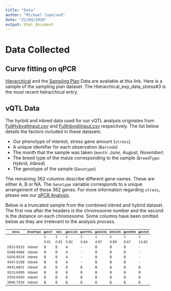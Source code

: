 ```yaml
---
title: "Data"
author: "Michael Copeland"
date: "22/04/2020"
output: html_document
---
```

<style>
th {
  font-size: 8px
}
td{
  font-size: 10px
}
</style>

# Data Collected

## Curve fitting on qPCR
[Hierarchical](https://osf.io/wqrsd/) and the [Sampling Plan](https://osf.io/mu5qs/) Data are available at this link. Here is a sample of the sampling plan dataset. The Hierarchical_exp_data_stress#3 is the most recent heirarchical entry.

## vQTL Data
The hyrbid and inbred data used for our vQTL analysis originates from [FullHybvqtlinput.csv](https://github.com/AustinGratton/vQTL/blob/master/qPCR/FullHybvqtlinput.csv) and [FullInbvqtlinput.csv](https://github.com/AustinGratton/vQTL/blob/master/qPCR/FullInbvqtlinput.csv) respectively. The list below details the factors included in these datasets.

* Our phenotype of interest, stress gene amount (`stress`)
* A unique identifier for each observation (`Barcode`)
* The month that the sample was taken (`month`: *June, August, November*)
* The breed type of the maize corresponding to the sample (`BreedType`: *Hybrid, Inbred*)
* The genotype of the sample (`Genotype`)

The remaining 362 columns describe different gene names. These are either A, B or NA. The `Genotype` variable corresponds to a unique arrangement of these 362 genes.
For more information regarding `stress`, please see our [qPCR Analysis](https://stapleton-lab.readthedocs.io/en/latest/qPCR%20Analysis/).


Below is a truncated sample from the combined inbred and hybrid dataset. The first row after the headers is the chromosome number and the second is the distance on each chromosome. Some columns have been omitted below as they are irrelevant to the analysis process.

| stress    | BreedType | gpm27 | tub1 | gpm113b | gpm705a | gpm325a | dmt103b | gpm699d | gpm319 |
|-----------|-----------|-------|------|---------|---------|---------|---------|---------|--------|
|           |           | 1     | 1    | 1       | 1       | 1       | 1       | 1       | 1      |
|           |           | 0.01  | 0.81 | 0.82    | 0.84    | 4.97    | 6.89    | 8.67    | 14.82  |
| 2915.9323 | Inbred    | B     | B    | A       | -       | B       | B       | B       | -      |
| 5088.4966 | Inbred    | B     | B    | A       | -       | B       | B       | B       | -      |
| 5006.9534 | Inbred    | B     | B    | A       | -       | B       | B       | B       | -      |
| 4047.5168 | Inbred    | B     | B    | A       | -       | B       | B       | B       | -      |
| 4941.6801 | Inbred    | B     | B    | B       | B       | B       | B       | B       | B      |
| 3515.6499 | Inbred    | B     | B    | B       | B       | B       | B       | B       | B      |
| 2500.0000 | Inbred    | B     | B    | B       | B       | B       | B       | B       | B      |
| 3996.7554 | Inbred    | B     | B    | B       | B       | B       | B       | B       | B      |
